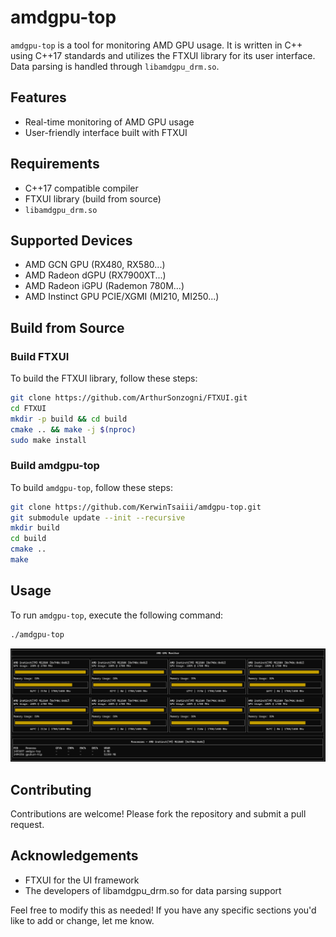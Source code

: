 # amdgpu-top

`amdgpu-top` is a tool for monitoring AMD GPU usage. It is written in C++ using C++17 standards and utilizes the FTXUI library for its user interface. Data parsing is handled through `libamdgpu_drm.so`.

## Features

- Real-time monitoring of AMD GPU usage
- User-friendly interface built with FTXUI

## Requirements

- C++17 compatible compiler
- FTXUI library (build from source)
- `libamdgpu_drm.so`

## Supported Devices
- AMD GCN GPU (RX480, RX580...)
- AMD Radeon dGPU (RX7900XT...)
- AMD Radeon iGPU (Rademon 780M...)
- AMD Instinct GPU PCIE/XGMI (MI210, MI250...)

## Build from Source

### Build FTXUI

To build the FTXUI library, follow these steps:

```bash
git clone https://github.com/ArthurSonzogni/FTXUI.git
cd FTXUI
mkdir -p build && cd build
cmake .. && make -j $(nproc)
sudo make install
```
### Build amdgpu-top
To build `amdgpu-top`, follow these steps:
```bash
git clone https://github.com/KerwinTsaiii/amdgpu-top.git
git submodule update --init --recursive
mkdir build
cd build
cmake ..
make
```
## Usage
To run `amdgpu-top`, execute the following command:
```bash
./amdgpu-top
```
![](doc/img/overview.png)

## Contributing
Contributions are welcome! Please fork the repository and submit a pull request.

## Acknowledgements
- FTXUI for the UI framework
- The developers of libamdgpu_drm.so for data parsing support

Feel free to modify this as needed! If you have any specific sections you'd like to add or change, let me know.
